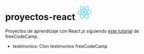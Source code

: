 # proyectos-react <img src="logo-react.svg" height="50"/>
Proyectos de aprendizaje con React.js siguiendo [este tutorial][tutorial] de freeCodeCamp.

* testimonios: Clon testimonios freeCodeCamp


 [tutorial]: https://youtu.be/6Jfk8ic3KVk